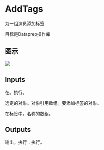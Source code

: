 # AddTags

为一组演员添加标签

目标是Dataprep操作库

## 图示

![]($-20221218-18354716.png)

## Inputs

在。执行。

选定的对象。对象引用数组。要添加标签的对象。

在标签中。名称的数组。 

## Outputs

输出。执行：执行。
